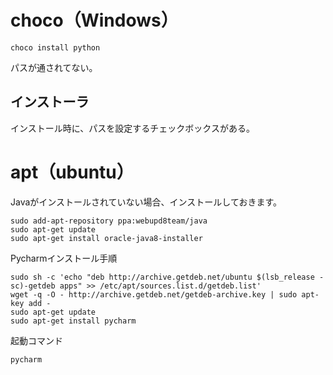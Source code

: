 # choco（Windows）
```
choco install python
```
パスが通されてない。

## インストーラ
インストール時に、パスを設定するチェックボックスがある。



# apt（ubuntu）
Javaがインストールされていない場合、インストールしておきます。
```
sudo add-apt-repository ppa:webupd8team/java
sudo apt-get update
sudo apt-get install oracle-java8-installer
```
Pycharmインストール手順
```
sudo sh -c 'echo "deb http://archive.getdeb.net/ubuntu $(lsb_release -sc)-getdeb apps" >> /etc/apt/sources.list.d/getdeb.list'
wget -q -O - http://archive.getdeb.net/getdeb-archive.key | sudo apt-key add -
sudo apt-get update
sudo apt-get install pycharm
```
起動コマンド
```
pycharm
```
